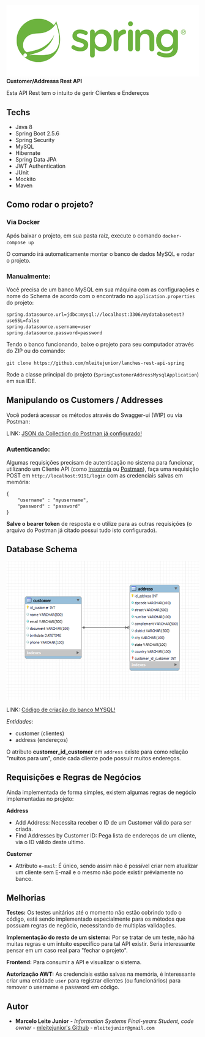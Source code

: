 <img src="https://raw.githubusercontent.com/mleitejunior/spring-customer-address-mysql/master/readme_resources/logo.png" title="Spring logo" alt="Spring Rest API">
<b>Customer/Addresss Rest API</b>

Esta API Rest tem o intuito de gerir Clientes e Endereços

## Techs
- Java 8
- Spring Boot 2.5.6
- Spring Security
- MySQL
- Hibernate
- Spring Data JPA
- JWT Authentication
- JUnit
- Mockito
- Maven

## Como rodar o projeto?

### Via Docker

Após baixar o projeto, em sua pasta raíz, execute o comando `docker-compose up` 

O comando irá automaticamente montar o banco de dados MySQL e rodar o projeto.


### Manualmente:

Você precisa de um banco MySQL em sua máquina com as configurações e nome do Schema de acordo com o encontrado no `application.properties` do projeto:

```
spring.datasource.url=jdbc:mysql://localhost:3306/mydatabasetest?useSSL=false
spring.datasource.username=user
spring.datasource.password=password
```

Tendo o banco funcionando, baixe o projeto para seu computador através do ZIP ou do comando:

`git clone https://github.com/mleitejunior/lanches-rest-api-spring`


Rode a classe principal do projeto (`SpringCustomerAddressMysqlApplication`) em sua IDE.

## Manipulando os Customers / Addresses

Você poderá acessar os métodos através do Swagger-ui (WIP) ou via Postman:

LINK: [JSON da Collection do Postman já configurado!](https://raw.githubusercontent.com/mleitejunior/spring-customer-address-mysql/main/readme_resources/mydatabasetest.postman_collection.json)


### Autenticando:

Algumas requisições precisam de autenticação no sistema para funcionar, utilizando um Cliente API (como [Insomnia](https://insomnia.rest/download/) ou [Postman](https://www.postman.com/downloads/)), faça uma requisição POST em `http://localhost:9191/login` com as credenciais salvas em memória:

```
{
    "username" : "myusername",
    "password" : "password"
}
```

**Salve o bearer token** de resposta e o utilize para as outras requisições (o arquivo do Postman já citado possui tudo isto configurado).

## Database Schema

![](https://raw.githubusercontent.com/mleitejunior/spring-customer-address-mysql/master/readme_resources/mer.png)

LINK: [Código de criação do banco MYSQL!](https://github.com/mleitejunior/spring-customer-address-mysql/edit/main/readme_resources/database-script.sql)

*Entidades:*
- customer (clientes)
- address (endereços)

O atributo **customer_id_customer** em `address` existe para como relação "muitos para um", onde cada cliente pode possuir muitos endereços.

## Requisições e Regras de Negócios

Ainda implementada de forma simples, existem algumas regras de negócio implementadas no projeto:

**Address**

- Add Address: Necessita receber o ID de um Customer válido para ser criada.
- Find Addresses by Customer ID: Pega lista de endereços de um cliente, via o ID válido deste ultimo.

**Customer**

- Attributo `e-mail`: É único, sendo assim não é possível criar nem atualizar um cliente sem E-mail e o mesmo não pode existir préviamente no banco.

## Melhorias

**Testes:**
Os testes unitários até o momento não estão cobrindo todo o código, está sendo implementado especialmente para os métodos que possuam regras de negócio, necessitando de multiplas validações.

**Implementação do resto de um sistema:**
Por se tratar de um teste, não há muitas regras e um intuito específico para tal API existir. Seria interessante pensar em um caso real para "fechar o projeto".

**Frontend:**
Para consumir a API e visualizar o sistema.

**Autorização AWT:**
As credenciais estão salvas na memória, é interessante criar uma entidade `user` para registrar clientes (ou funcionários) para remover o username e password em código.

## Autor
* **Marcelo Leite Junior** - *Information Systems Final-years Student, code owner* - [mleitejunior's Github](https://github.com/mleitejunior) - `mleitejunior@gmail.com`

